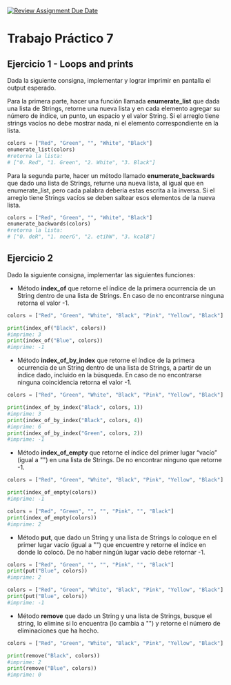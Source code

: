 [![Review Assignment Due Date](https://classroom.github.com/assets/deadline-readme-button-22041afd0340ce965d47ae6ef1cefeee28c7c493a6346c4f15d667ab976d596c.svg)](https://classroom.github.com/a/S-qamzuV)
# Trabajo Práctico 7

## Ejercicio 1 - Loops and prints

Dada la siguiente consigna, implementar y lograr imprimir en pantalla el output esperado.

Para la primera parte, hacer una función llamada **enumerate_list** que dada una lista de Strings, retorne una nueva lista y en cada elemento agregar su número de índice, un punto, un espacio y el valor String. Si el arreglo tiene strings vacíos no debe mostrar nada, ni el elemento correspondiente en la lista.

```python
colors = ["Red", "Green", "", "White", "Black"]
enumerate_list(colors)
#retorna la lista:
# ["0. Red", "1. Green", "2. White", "3. Black"]
```

Para la segunda parte, hacer un método llamado **enumerate_backwards** que dado una lista de Strings, returne una nueva lista, al igual que en enumerate_list, pero cada palabra deberia estas escrita a la inversa. Si el arreglo tiene Strings vacíos se deben saltear esos elementos de la nueva lista.

```python
colors = ["Red", "Green", "", "White", "Black"]
enumerate_backwards(colors)
#retorna la lista:
# ["0. deR", "1. neerG", "2. etihW", "3. kcalB"]  
```


## Ejercicio 2

Dado la siguiente consigna, implementar las siguientes funciones:
* Método **index_of** que retorne el índice de la primera ocurrencia de un String dentro de una lista de Strings. En caso 
  de no encontrarse ninguna retorna el valor -1.

```python
colors = ["Red", "Green", "White", "Black", "Pink", "Yellow", "Black"]

print(index_of("Black", colors))
#imprime: 3
print(index_of("Blue", colors))
#imprime: -1
```
  
* Método **index_of_by_index** que retorne el índice de la primera ocurrencia de un String dentro de una lista de Strings, a partir 
  de un índice dado, incluido en la búsqueda. En caso de no encontrarse ninguna coincidencia retorna el valor -1.

```python
colors = ["Red", "Green", "White", "Black", "Pink", "Yellow", "Black"]

print(index_of_by_index("Black", colors, 1))
#imprime: 3
print(index_of_by_index("Black", colors, 4))
#imprime: 6
print(index_of_by_index("Green", colors, 2))
#imprime: -1
```
  
* Método **index_of_empty** que retorne el índice del primer lugar “vacío” (igual a "") en una lista de Strings. De no encontrar ninguno que retorne -1.

```python
colors = ["Red", "Green", "White", "Black", "Pink", "Yellow", "Black"]

print(index_of_empty(colors))
#imprime: -1

colors = ["Red", "Green", "", "", "Pink", "", "Black"]
print(index_of_empty(colors))
#imprime: 2
```

* Método **put**, que dado un String y una lista de Strings lo coloque en el primer lugar vacío (igual a "") que encuentre y retorne 
  el índice en donde lo colocó. De no haber ningún lugar vacío debe retornar -1.

```python
colors = ["Red", "Green", "", "", "Pink", "", "Black"]
print(put("Blue", colors))
#imprime: 2

colors = ["Red", "Green", "White", "Black", "Pink", "Yellow", "Black"]
print(put("Blue", colors))
#imprime: -1
```

* Método **remove** que dado un String y una lista de Strings, busque el string, lo elimine si lo encuentra (lo cambia a "") y 
  retorne el número de eliminaciones que ha hecho.


```python
colors = ["Red", "Green", "White", "Black", "Pink", "Yellow", "Black"]

print(remove("Black", colors))
#imprime: 2
print(remove("Blue", colors))
#imprime: 0
```